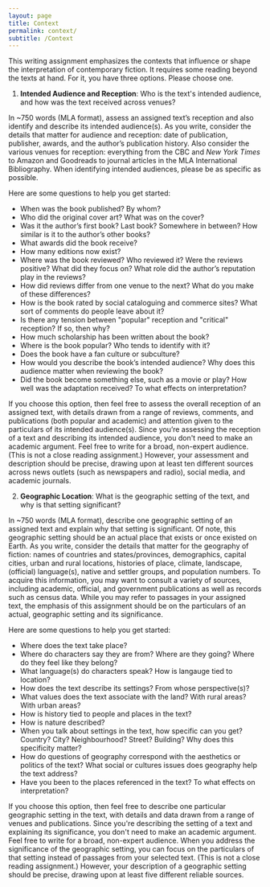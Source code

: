 ```yaml
---
layout: page
title: Context
permalink: context/
subtitle: /Context
---
```


This writing assignment emphasizes the contexts that influence or shape the interpretation of contemporary fiction. It requires some reading beyond the texts at hand. For it, you have three options. Please choose one.  

1) **Intended Audience and Reception**: Who is the text's intended audience, and how was the text received across venues?  

In ~750 words (MLA format), assess an assigned text’s reception and also identify and describe its intended audience(s). As you write, consider the details that matter for audience and reception: date of publication, publisher, awards, and the author’s publication history. Also consider the various venues for reception: everything from the CBC and *New York Times* to Amazon and Goodreads to journal articles in the MLA International Bibliography. When identifying intended audiences, please be as specific as possible.  

Here are some questions to help you get started: 

* When was the book published? By whom? 
* Who did the original cover art? What was on the cover? 
* Was it the author’s first book? Last book? Somewhere in between? How similar is it to the author’s other books? 
* What awards did the book receive? 
* How many editions now exist? 
* Where was the book reviewed? Who reviewed it? Were the reviews positive? What did they focus on? What role did the author’s reputation play in the reviews? 
* How did reviews differ from one venue to the next? What do you make of these differences? 
* How is the book rated by social cataloguing and commerce sites? What sort of comments do people leave about it? 
* Is there any tension between "popular" reception and "critical" reception? If so, then why? 
* How much scholarship has been written about the book? 
* Where is the book popular? Who tends to identify with it? 
* Does the book have a fan culture or subculture? 
* How would you describe the book’s intended audience? Why does this audience matter when reviewing the book? 
* Did the book become something else, such as a movie or play? How well was the adaptation received? To what effects on interpretation?   

If you choose this option, then feel free to assess the overall reception of an assigned text, with details drawn from a range of reviews, comments, and publications (both popular and academic) and attention given to the particulars of its intended audience(s). Since you’re assessing the reception of a text and describing its intended audience, you don't need to make an academic argument. Feel free to write for a broad, non-expert audience. (This is not a close reading assignment.) However, your assessment and description should be precise, drawing upon at least ten different sources across news outlets (such as newspapers and radio), social media, and academic journals.   

2) **Geographic Location**: What is the geographic setting of the text, and why is that setting significant? 

In ~750 words (MLA format), describe one geographic setting of an assigned text and explain why that setting is significant. Of note, this geographic setting should be an actual place that exists or once existed on Earth. As you write, consider the details that matter for the geography of fiction: names of countries and states/provinces, demographics, capital cities, urban and rural locations, histories of place, climate, landscape, (official) language(s), native and settler groups, and population numbers. To acquire this information, you may want to consult a variety of sources, including academic, official, and government publications as well as records such as census data. While you may refer to passages in your assigned text, the emphasis of this assignment should be on the particulars of an actual, geographic setting and its significance. 

Here are some questions to help you get started: 

* Where does the text take place? 
* Where do characters say they are from? Where are they going? Where do they feel like they belong? 
* What language(s) do characters speak? How is langauge tied to location? 
* How does the text describe its settings? From whose perspective(s)? 
* What values does the text associate with the land? With rural areas? With urban areas? 
* How is history tied to people and places in the text? 
* How is nature described? 
* When you talk about settings in the text, how specific can you get? Country? City? Neighbourhood? Street? Building? Why does this specificity matter? 
* How do questions of geography correspond with the aesthetics or politics of the text? What social or cultures issues does geography help the text address? 
* Have you been to the places referenced in the text? To what effects on interpretation?   

If you choose this option, then feel free to describe one particular geographic setting in the text, with details and data drawn from a range of venues and publications. Since you're describing the setting of a text and explaining its significance, you don't need to make an academic argument. Feel free to write for a broad, non-expert audience. When you address the significance of the geographic setting, you can focus on the particulars of that setting instead of passages from your selected text. (This is not a close reading assignment.) However, your description of a geographic setting should be precise, drawing upon at least five different reliable sources.   
